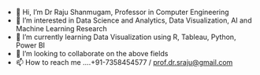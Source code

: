 - 👋 Hi, I’m Dr Raju Shanmugam, Professor in Computer Engineering
- 👀 I’m interested in Data Science and Analytics, Data Visualization, AI and Machine Learning Research
- 🌱 I’m currently learning Data Visualization using R, Tableau, Python, Power BI
- 💞️ I’m looking to collaborate on the above fields
- 📫 How to reach me ....+91-7358454577 / prof.dr.sraju@gmail.com

<!---
prof-dr-sraju/prof-dr-sraju is a ✨ special ✨ repository because its `README.md` (this file) appears on your GitHub profile.
You can click the Preview link to take a look at your changes.
--->
